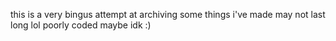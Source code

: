 this is a very bingus attempt at archiving some things i've made
may not last long lol
poorly coded maybe idk :)
